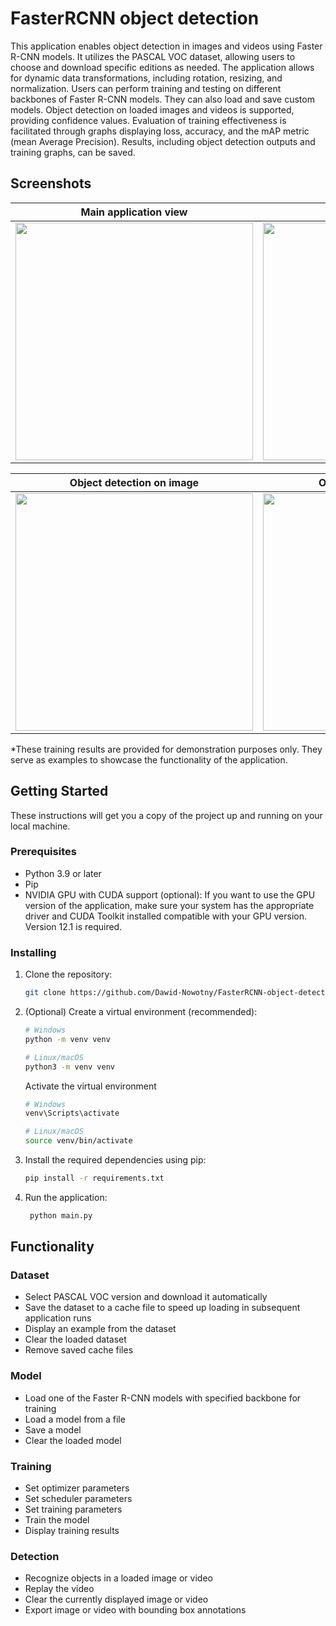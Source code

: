 # FasterRCNN object detection
This application enables object detection in images and videos using Faster R-CNN models. It utilizes the PASCAL VOC dataset, allowing users to choose and download specific editions as needed. The application allows for dynamic data transformations, including rotation, resizing, and normalization. Users can perform training and testing on different backbones of Faster R-CNN models. They can also load and save custom models.
Object detection on loaded images and videos is supported, providing confidence values. Evaluation of training effectiveness is facilitated through graphs displaying loss, accuracy, and the mAP metric (mean Average Precision). Results, including object detection outputs and training graphs, can be saved.


## Screenshots
| Main application view | Training results(*) |
| -------|--------------|
| <img src="https://github.com/Dawid-Nowotny/FasterRCNN-object-detection/assets/93731073/4d3822f4-1376-4fcf-ae2d-f7cd966f0d48" width="380">  | <img src="https://github.com/Dawid-Nowotny/FasterRCNN-object-detection/assets/93731073/0957928b-5433-4c6a-a0e1-2a01a7ad777c" width="380"> |

| Object detection on image | Object detection on video |
| --------------|--------------|
| <img src="https://github.com/Dawid-Nowotny/FasterRCNN-object-detection/assets/93731073/9e71bcf1-3820-45fe-ba68-442a79f614ec" width="380">  | <img src="https://github.com/Dawid-Nowotny/FasterRCNN-object-detection/assets/93731073/480c4ac2-1fda-49d4-afe0-e19b709a7079" width="380"> |

*These training results are provided for demonstration purposes only. They serve as examples to showcase the functionality of the application.

## Getting Started
These instructions will get you a copy of the project up and running on your local machine.

### Prerequisites
- Python 3.9 or later
- Pip
- NVIDIA GPU with CUDA support (optional): If you want to use the GPU version of the application, make sure your system has the appropriate driver and CUDA Toolkit installed compatible with your GPU version. Version 12.1 is required.

### Installing
1. Clone the repository:
    ```bash
    git clone https://github.com/Dawid-Nowotny/FasterRCNN-object-detection.git
    ```
2. (Optional) Create a virtual environment (recommended):
    ```bash
    # Windows
    python -m venv venv

    # Linux/macOS
    python3 -m venv venv
    ```

    Activate the virtual environment
    ```bash
    # Windows
    venv\Scripts\activate
    
    # Linux/macOS
    source venv/bin/activate
    ```

3. Install the required dependencies using pip:
    ```bash
    pip install -r requirements.txt
    ```

4. Run the application:
   ```bash
    python main.py
   ```

## Functionality
### Dataset
- Select PASCAL VOC version and download it automatically
- Save the dataset to a cache file to speed up loading in subsequent application runs
- Display an example from the dataset
- Clear the loaded dataset
- Remove saved cache files

### Model
- Load one of the Faster R-CNN models with specified backbone for training
- Load a model from a file
- Save a model
- Clear the loaded model

### Training
- Set optimizer parameters
- Set scheduler parameters
- Set training parameters
- Train the model
- Display training results

### Detection
- Recognize objects in a loaded image or video
- Replay the video
- Clear the currently displayed image or video
- Export image or video with bounding box annotations
